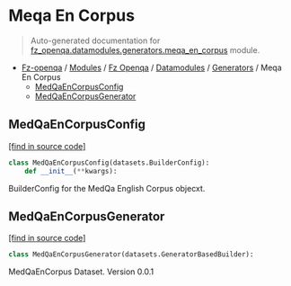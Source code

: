 # Meqa En Corpus

> Auto-generated documentation for [fz_openqa.datamodules.generators.meqa_en_corpus](blob/master/fz_openqa/datamodules/generators/meqa_en_corpus.py) module.

- [Fz-openqa](../../../README.md#fz-openqa-index) / [Modules](../../../MODULES.md#fz-openqa-modules) / [Fz Openqa](../../index.md#fz-openqa) / [Datamodules](../index.md#datamodules) / [Generators](index.md#generators) / Meqa En Corpus
    - [MedQaEnCorpusConfig](#medqaencorpusconfig)
    - [MedQaEnCorpusGenerator](#medqaencorpusgenerator)

## MedQaEnCorpusConfig

[[find in source code]](blob/master/fz_openqa/datamodules/generators/meqa_en_corpus.py#L11)

```python
class MedQaEnCorpusConfig(datasets.BuilderConfig):
    def __init__(**kwargs):
```

BuilderConfig for the MedQa English Corpus objecxt.

## MedQaEnCorpusGenerator

[[find in source code]](blob/master/fz_openqa/datamodules/generators/meqa_en_corpus.py#L29)

```python
class MedQaEnCorpusGenerator(datasets.GeneratorBasedBuilder):
```

MedQaEnCorpus Dataset. Version 0.0.1
